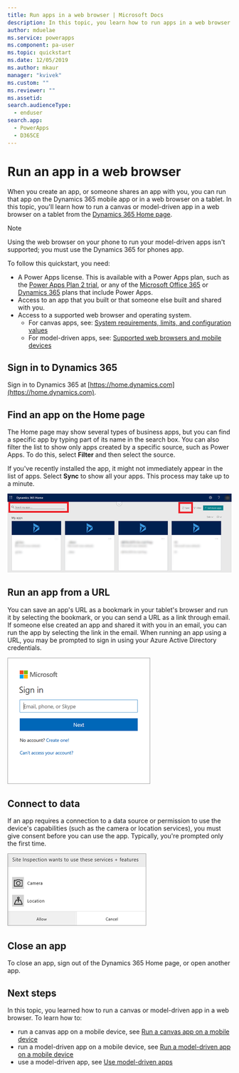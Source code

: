 ```yaml
---
title: Run apps in a web browser | Microsoft Docs
description: In this topic, you learn how to run apps in a web browser
author: mduelae
ms.service: powerapps
ms.component: pa-user
ms.topic: quickstart
ms.date: 12/05/2019
ms.author: mkaur
manager: "kvivek"
ms.custom: ""
ms.reviewer: ""
ms.assetid: 
search.audienceType: 
  - enduser
search.app: 
  - PowerApps
  - D365CE
---
```


# Run an app in a web browser
When you create an app, or someone shares an app with you, you can run that app on the Dynamics 365 mobile app or in a web browser on a tablet. In this topic, you'll learn how to run a canvas or model-driven app in a web browser on a tablet from the [Dynamics 365 Home page](https://home.dynamics.com).

> [!NOTE]
> Using the web browser on your phone to run your model-driven apps isn't supported; you must use the Dynamics 365 for phones app.

To follow this quickstart, you need:
- A Power Apps license. This is available with a Power Apps plan, such as the [Power Apps Plan 2 trial](https://docs.microsoft.com/powerapps/maker/signup-for-powerapps), or any of the [Microsoft Office 365](https://signup.microsoft.com/Signup?OfferId=467eab54-127b-42d3-b046-3844b860bebf&dl=O365_BUSINESS_PREMIUM&ali=1) or [Dynamics 365](https://dynamics.microsoft.com/pricing/) plans that include Power Apps. 
- Access to an app that you built or that someone else built and shared with you.
- Access to a supported web browser and operating system.
   - For canvas apps, see: [System requirements, limits, and configuration values](../maker/canvas-apps/limits-and-config.md)
   - For model-driven apps, see: [Supported web browsers and mobile devices](https://docs.microsoft.com/dynamics365/customer-engagement/admin/supported-web-browsers-and-mobile-devices)


## Sign in to Dynamics 365
Sign in to Dynamics 365 at [https://home.dynamics.com](https://home.dynamics.com).

## Find an app on the Home page
The Home page may show several types of business apps, but you can find a specific app by typing part of its name in the search box. You can also filter the list to show only apps created by a specific source, such as Power Apps. To do this, select **Filter** and then select the source.

If you've recently installed the app, it might not immediately appear in the list of apps. Select **Sync** to show all your apps. This process may take up to a minute.

![](./media/run-app-browser/dynamics-365-home.png)


## Run an app from a URL
You can save an app's URL as a bookmark in your tablet's browser and run it by selecting the bookmark, or you can send a URL as a link through email. If someone else created an app and shared it with you in an email, you can run the app by selecting the link in the email. When running an app using a URL, you may be prompted to sign in using your Azure Active Directory credentials.

![](./media/run-app-browser/web-login.png)

## Connect to data
If an app requires a connection to a data source or permission to use the device's capabilities (such as the camera or location services), you must give consent before you can use the app. Typically, you're prompted only the first time.

![Connection](./media/run-app-browser/app-connection.png)

## Close an app
To close an app, sign out of the Dynamics 365 Home page, or open another app.

## Next steps
In this topic, you learned how to run a canvas or model-driven app in a web browser. To learn how to:
- run a canvas app on a mobile device, see [Run a canvas app on a mobile device](run-app-client.md)
- run a model-driven app on a mobile device, see [Run a model-driven app on a mobile device](run-app-client-model-driven.md)
- use a model-driven app, see [Use model-driven apps](use-model-driven-apps.md)

